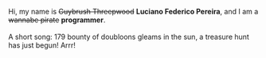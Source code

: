 Hi, my name is ~~Guybrush Threepwood~~ **Luciano Federico Pereira**, and I am a ~~wannabe pirate~~ **programmer**.<br><br>A short song: 179 bounty of doubloons gleams in the sun, a treasure hunt has just begun! Arrr!
